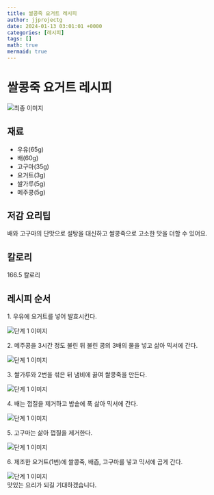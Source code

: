 ```yaml
---
title: 쌀콩죽 요거트 레시피
author: jjprojectg
date: 2024-01-13 03:01:01 +0000
categories: [레시피]
tags: []
math: true
mermaid: true
---
```

<meta name="og:type" content="website"/>
<meta charset="UTF-8"/>
<div class="header">
  <h1>쌀콩죽 요거트 레시피</h1>
</div>

<div class="container my-4">
  <div class="row">
    <div class="col-12 col-md-6">
      <div class="recipe-image">
        <img src="http://www.foodsafetykorea.go.kr/uploadimg/cook/10_01131_2.png" class="step-image" alt="최종 이미지"/>
      </div>
    </div>
    <div class="col-12 col-md-6">
      <div class="ingredients">
        <h2>재료</h2>
        <ul class="card">
          <li> 우유(65g) </li>
          <li>  배(60g) </li>
          <li>  고구마(35g) </li>
          <li> 요거트(3g) </li>
          <li>  쌀가루(5g) </li>
          <li>  메주콩(5g) </li>
</ul>
      </div>
    </div>
    <div class="col-12 col-md-6">
      <div class="ingredients">
        <h2>저감 요리팁</h2>
        <div class="card"> 
          <p>
            배와 고구마의 단맛으로 설탕을 대신하고 쌀콩죽으로 고소한 맛을 더할 수 있어요.
          </p>
        </div>
      </div>
      <div class="ingredients">
        <h2>칼로리</h2>
        <div class="card"> 
          <p>
            166.5 칼로리
          </p>
        </div>
      </div>
    </div>
  </div>

  <h2 class="my-4">레시피 순서</h2>
  <div class="card recipe-card">
    <div class="card-body recipe-step">
      <p class="card-text step-description">1. 우유에 요거트를 넣어 발효시킨다.</p>
      <img src="http://www.foodsafetykorea.go.kr/uploadimg/cook/20_01131_1.JPG" alt="단계 1 이미지" class="step-image"/>
    </div>
  </div>
  <div class="card recipe-card">
    <div class="card-body recipe-step">
      <p class="card-text step-description">2. 메주콩을 3시간 정도 불린 뒤 불린 콩의 3배의 물을 넣고 삶아
믹서에 간다.</p>
      <img src="http://www.foodsafetykorea.go.kr/uploadimg/cook/20_01131_2.JPG" alt="단계 1 이미지" class="step-image"/>
    </div>
  </div>
  <div class="card recipe-card">
    <div class="card-body recipe-step">
      <p class="card-text step-description">3. 쌀가루와 2번을 섞은 뒤 냄비에 끓여 쌀콩죽을 만든다.</p>
      <img src="http://www.foodsafetykorea.go.kr/uploadimg/cook/20_01131_3.JPG" alt="단계 1 이미지" class="step-image"/>
    </div>
  </div>
  <div class="card recipe-card">
    <div class="card-body recipe-step">
      <p class="card-text step-description">4. 배는 껍질을 제거하고 밥솥에 푹 삶아 믹서에 간다.</p>
      <img src="http://www.foodsafetykorea.go.kr/uploadimg/cook/20_01131_4.JPG" alt="단계 1 이미지" class="step-image"/>
    </div>
  </div>
  <div class="card recipe-card">
    <div class="card-body recipe-step">
      <p class="card-text step-description">5. 고구마는 삶아 껍질을 제거한다.</p>
      <img src="http://www.foodsafetykorea.go.kr/uploadimg/cook/20_01131_5.JPG" alt="단계 1 이미지" class="step-image"/>
    </div>
  </div>
  <div class="card recipe-card">
    <div class="card-body recipe-step">
      <p class="card-text step-description">6. 제조한 요거트(1번)에 쌀콩죽, 배즙, 고구마를 넣고 믹서에 곱게 간다.</p>
      <img src="http://www.foodsafetykorea.go.kr/uploadimg/cook/20_01131_6.JPG" alt="단계 1 이미지" class="step-image"/>
    </div>
  </div>

</div>
맛있는 요리가 되길 기대하겠습니다.
